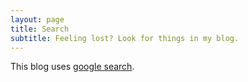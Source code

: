 ```yaml
---
layout: page
title: Search
subtitle: Feeling lost? Look for things in my blog.
---
```


This blog uses [google search](http://google.com/cse).

<div id="google-custom-search">
	<script>
		(function() {
			var cx = '000958071228842515754:kz1rrabg8xq';
			var gcse = document.createElement('script');
			gcse.type = 'text/javascript';
			gcse.async = true;
			gcse.src = 'https://cse.google.com/cse.js?cx=' + cx;
			var s = document.getElementsByTagName('script')[0];
			s.parentNode.insertBefore(gcse, s);
		})();
	</script>
	<gcse:search></gcse:search>
</div>